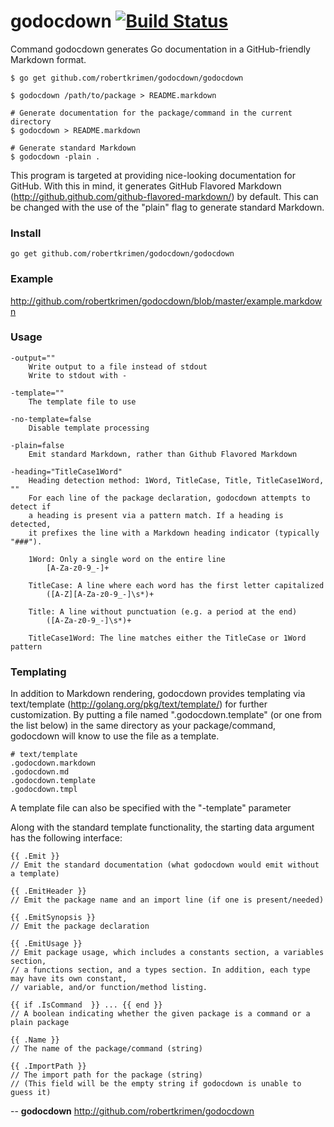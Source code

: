 # godocdown [![Build Status](https://drone.io/github.com/danielvargas/godocdown/status.png)](https://drone.io/github.com/danielvargas/godocdown/latest)
Command godocdown generates Go documentation in a GitHub-friendly Markdown
format.

    $ go get github.com/robertkrimen/godocdown/godocdown

    $ godocdown /path/to/package > README.markdown

    # Generate documentation for the package/command in the current directory
    $ godocdown > README.markdown

    # Generate standard Markdown
    $ godocdown -plain .

This program is targeted at providing nice-looking documentation for GitHub.
With this in mind, it generates GitHub Flavored Markdown
(http://github.github.com/github-flavored-markdown/) by default. This can be
changed with the use of the "plain" flag to generate standard Markdown.

### Install

    go get github.com/robertkrimen/godocdown/godocdown


### Example

http://github.com/robertkrimen/godocdown/blob/master/example.markdown

### Usage

    -output=""
        Write output to a file instead of stdout
        Write to stdout with -

    -template=""
        The template file to use

    -no-template=false
        Disable template processing

    -plain=false
        Emit standard Markdown, rather than Github Flavored Markdown

    -heading="TitleCase1Word"
        Heading detection method: 1Word, TitleCase, Title, TitleCase1Word, ""
        For each line of the package declaration, godocdown attempts to detect if
        a heading is present via a pattern match. If a heading is detected,
        it prefixes the line with a Markdown heading indicator (typically "###").

        1Word: Only a single word on the entire line
            [A-Za-z0-9_-]+

        TitleCase: A line where each word has the first letter capitalized
            ([A-Z][A-Za-z0-9_-]\s*)+

        Title: A line without punctuation (e.g. a period at the end)
            ([A-Za-z0-9_-]\s*)+

        TitleCase1Word: The line matches either the TitleCase or 1Word pattern


### Templating

In addition to Markdown rendering, godocdown provides templating via
text/template (http://golang.org/pkg/text/template/) for further customization.
By putting a file named ".godocdown.template" (or one from the list below) in
the same directory as your package/command, godocdown will know to use the file
as a template.

    # text/template
    .godocdown.markdown
    .godocdown.md
    .godocdown.template
    .godocdown.tmpl

A template file can also be specified with the "-template" parameter

Along with the standard template functionality, the starting data argument has
the following interface:

    {{ .Emit }}
    // Emit the standard documentation (what godocdown would emit without a template)

    {{ .EmitHeader }}
    // Emit the package name and an import line (if one is present/needed)

    {{ .EmitSynopsis }}
    // Emit the package declaration

    {{ .EmitUsage }}
    // Emit package usage, which includes a constants section, a variables section,
    // a functions section, and a types section. In addition, each type may have its own constant,
    // variable, and/or function/method listing.

    {{ if .IsCommand  }} ... {{ end }}
    // A boolean indicating whether the given package is a command or a plain package

    {{ .Name }}
    // The name of the package/command (string)

    {{ .ImportPath }}
    // The import path for the package (string)
    // (This field will be the empty string if godocdown is unable to guess it)

--
**godocdown** http://github.com/robertkrimen/godocdown
